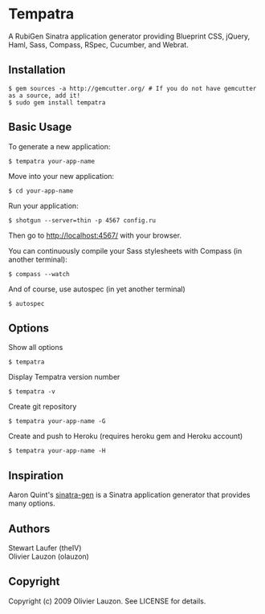 Tempatra
========

A RubiGen Sinatra application generator providing Blueprint CSS, jQuery, Haml, Sass, Compass, RSpec, Cucumber, and Webrat.

Installation
------------

    $ gem sources -a http://gemcutter.org/ # If you do not have gemcutter as a source, add it!
    $ sudo gem install tempatra

Basic Usage
-----------

To generate a new application:

    $ tempatra your-app-name

Move into your new application:

    $ cd your-app-name

Run your application:

    $ shotgun --server=thin -p 4567 config.ru

Then go to [http://localhost:4567/](http://localhost:4567/) with your browser.

You can continuously compile your Sass stylesheets with Compass (in another terminal):

    $ compass --watch

And of course, use autospec (in yet another terminal)

    $ autospec


Options
-------

Show all options

    $ tempatra

Display Tempatra version number

    $ tempatra -v

Create git repository

    $ tempatra your-app-name -G

Create and push to Heroku (requires heroku gem and Heroku account)

    $ tempatra your-app-name -H


Inspiration
-----------

Aaron Quint's [sinatra-gen](http://github.com/quirkey/sinatra-gen) is a Sinatra application generator that provides many options.


Authors
-------

Stewart Laufer (theIV)  
Olivier Lauzon (olauzon)


Copyright
---------

Copyright (c) 2009 Olivier Lauzon. See LICENSE for details.
